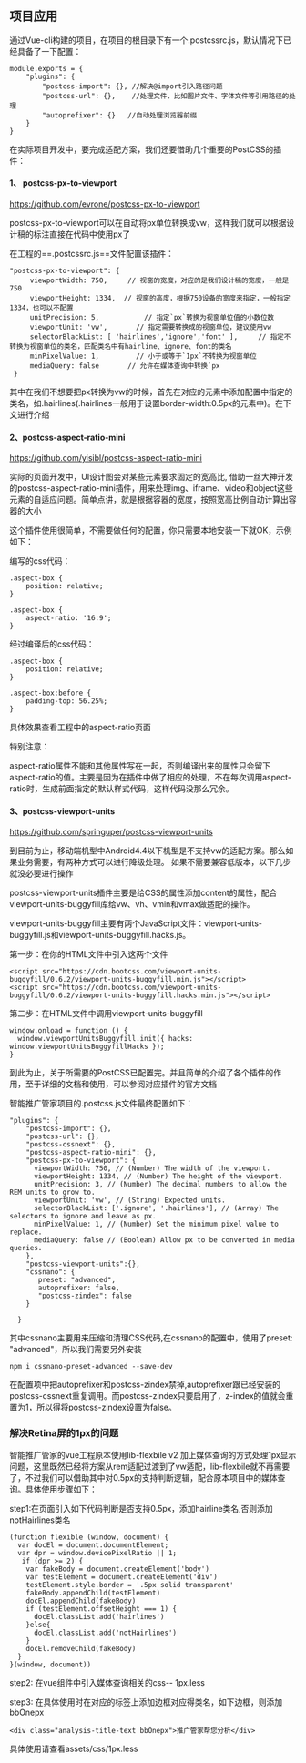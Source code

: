 ﻿

## 项目应用

通过Vue-cli构建的项目，在项目的根目录下有一个.postcssrc.js，默认情况下已经具备了一下配置：


```
module.exports = {
    "plugins": {
        "postcss-import": {}, //解决@import引入路径问题
        "postcss-url": {},    //处理文件，比如图片文件、字体文件等引用路径的处理
        "autoprefixer": {}   //自动处理浏览器前缀
    }
}
```

在实际项目开发中，要完成适配方案，我们还要借助几个重要的PostCSS的插件：

####  1、 postcss-px-to-viewport

https://github.com/evrone/postcss-px-to-viewport

 postcss-px-to-viewport可以在自动将px单位转换成vw，这样我们就可以根据设计稿的标注直接在代码中使用px了

在工程的==.postcssrc.js==文件配置该插件：


```
"postcss-px-to-viewport": {
     viewportWidth: 750,     // 视窗的宽度，对应的是我们设计稿的宽度，一般是750
     viewportHeight: 1334,  // 视窗的高度，根据750设备的宽度来指定，一般指定1334，也可以不配置
     unitPrecision: 5,           // 指定`px`转换为视窗单位值的小数位数
     viewportUnit: 'vw',       // 指定需要转换成的视窗单位，建议使用vw
     selectorBlackList: [ 'hairlines','ignore','font' ],     // 指定不转换为视窗单位的类名，匹配类名中有hairline、ignore、font的类名
     minPixelValue: 1,         // 小于或等于`1px`不转换为视窗单位
     mediaQuery: false       // 允许在媒体查询中转换`px
 }
```

其中在我们不想要把px转换为vw的时候，首先在对应的元素中添加配置中指定的类名，如.hairlines(.hairlines一般用于设置border-width:0.5px的元素中)。在下文进行介绍

#### 2、postcss-aspect-ratio-mini

https://github.com/yisibl/postcss-aspect-ratio-mini

实际的页面开发中，UI设计图会对某些元素要求固定的宽高比,
借助一丝大神开发的postcss-aspect-ratio-mini插件，用来处理img、iframe、video和object这些元素的自适应问题。简单点讲，就是根据容器的宽度，按照宽高比例自动计算出容器的大小

这个插件使用很简单，不需要做任何的配置，你只需要本地安装一下就OK，示例如下：

编写的css代码：

```
.aspect-box {
    position: relative;
}

.aspect-box {
    aspect-ratio: '16:9';
}
```
经过编译后的css代码：

```
.aspect-box {
    position: relative;
}

.aspect-box:before {
    padding-top: 56.25%;
}
```
具体效果查看工程中的aspect-ratio页面

特别注意：

aspect-ratio属性不能和其他属性写在一起，否则编译出来的属性只会留下aspect-ratio的值。主要是因为在插件中做了相应的处理，不在每次调用aspect-ratio时，生成前面指定的默认样式代码，这样代码没那么冗余。

#### 3、postcss-viewport-units

https://github.com/springuper/postcss-viewport-units

到目前为止，移动端机型中Android4.4以下机型是不支持vw的适配方案。那么如果业务需要，有两种方式可以进行降级处理。
如果不需要兼容低版本，以下几步就没必要进行操作

postcss-viewport-units插件主要是给CSS的属性添加content的属性，配合viewport-units-buggyfill库给vw、vh、vmin和vmax做适配的操作。

viewport-units-buggyfill主要有两个JavaScript文件：viewport-units-buggyfill.js和viewport-units-buggyfill.hacks.js。

第一步：在你的HTML文件中引入这两个文件
```
<script src="https://cdn.bootcss.com/viewport-units-buggyfill/0.6.2/viewport-units-buggyfill.min.js"></script>
<script src="https://cdn.bootcss.com/viewport-units-buggyfill/0.6.2/viewport-units-buggyfill.hacks.min.js"></script>

```

第二步：在HTML文件中调用viewport-units-buggyfill  

```
window.onload = function () {
  window.viewportUnitsBuggyfill.init({ hacks:    window.viewportUnitsBuggyfillHacks });
}
```

到此为止，关于所需要的PostCSS已配置完。并且简单的介绍了各个插件的作用，至于详细的文档和使用，可以参阅对应插件的官方文档

智能推广管家项目的.postcss.js文件最终配置如下：


```
"plugins": {
    "postcss-import": {},
    "postcss-url": {},
    "postcss-cssnext": {},
    "postcss-aspect-ratio-mini": {}, 
    "postcss-px-to-viewport": { 
      viewportWidth: 750, // (Number) The width of the viewport. 
      viewportHeight: 1334, // (Number) The height of the viewport. 
      unitPrecision: 3, // (Number) The decimal numbers to allow the REM units to grow to. 
      viewportUnit: 'vw', // (String) Expected units. 
      selectorBlackList: ['.ignore', '.hairlines'], // (Array) The selectors to ignore and leave as px. 
      minPixelValue: 1, // (Number) Set the minimum pixel value to replace. 
      mediaQuery: false // (Boolean) Allow px to be converted in media queries. 
    }, 
    "postcss-viewport-units":{},
    "cssnano": { 
       preset: "advanced", 
       autoprefixer: false, 
       "postcss-zindex": false 
    }

  }
```
其中cssnano主要用来压缩和清理CSS代码,在cssnano的配置中，使用了preset: "advanced"，所以我们需要另外安装

```
npm i cssnano-preset-advanced --save-dev
```
在配置项中把autoprefixer和postcss-zindex禁掉,autoprefixer跟已经安装的postcss-cssnext重复调用。而postcss-zindex只要启用了，z-index的值就会重置为1，所以得将postcss-zindex设置为false。


### 解决Retina屏的1px的问题


智能推广管家的vue工程原本使用lib-flexbile v2 加上媒体查询的方式处理1px显示问题，这里既然已经将方案从rem适配过渡到了vw适配，lib-flexbile就不再需要了，不过我们可以借助其中对0.5px的支持判断逻辑，配合原本项目中的媒体查询。具体使用步骤如下：

step1:在页面引入如下代码判断是否支持0.5px，添加hairline类名,否则添加notHairlines类名


```
(function flexible (window, document) {
  var docEl = document.documentElement;
  var dpr = window.devicePixelRatio || 1;
   if (dpr >= 2) {
    var fakeBody = document.createElement('body')
    var testElement = document.createElement('div')
    testElement.style.border = '.5px solid transparent'
    fakeBody.appendChild(testElement)
    docEl.appendChild(fakeBody)
    if (testElement.offsetHeight === 1) {
      docEl.classList.add('hairlines')
    }else{
      docEl.classList.add('notHairlines')
    }
    docEl.removeChild(fakeBody)
  }
}(window, document))
```
step2: 在vue组件中引入媒体查询相关的css-- 1px.less

step3: 在具体使用时在对应的标签上添加边框对应得类名，如下边框，则添加bbOnepx
```
<div class="analysis-title-text bbOnepx">推广管家帮您分析</div>
```
具体使用请查看assets/css/1px.less 


